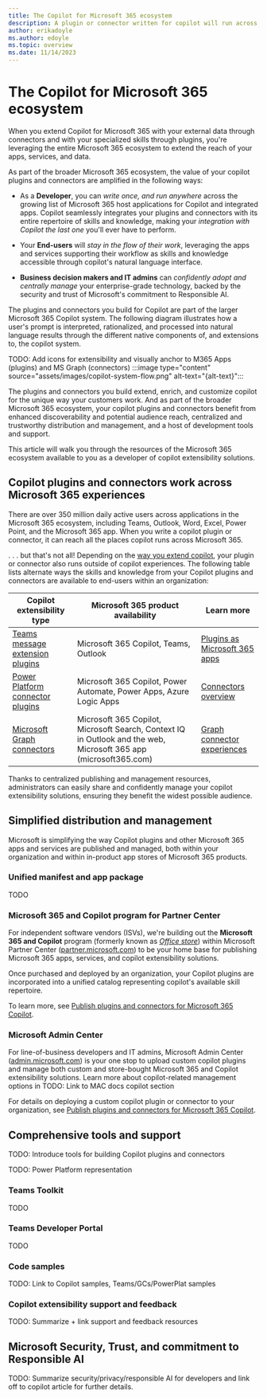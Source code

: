 ```yaml
---
title: The Copilot for Microsoft 365 ecosystem
description: A plugin or connector written for copilot will run across the Microsoft 365 ecosystem. Learn how to leverage the Microsoft 365 ecosystem to extend the reach of your apps, services, and data.
author: erikadoyle
ms.author: edoyle
ms.topic: overview
ms.date: 11/14/2023
---
```


# The Copilot for Microsoft 365 ecosystem

When you extend Copilot for Microsoft 365 with your external data through connectors and with your specialized skills through plugins, you're leveraging the entire Microsoft 365 ecosystem to extend the reach of your apps, services, and data.

As part of the broader Microsoft 365 ecosystem, the value of your copilot plugins and connectors are amplified in the following ways:

- As a **Developer**, you can *write once, and run anywhere* across the growing list of Microsoft 365 host applications for Copilot and integrated apps. Copilot seamlessly integrates your plugins and connectors with its entire repertoire of skills and knowledge, making your *integration with Copilot the last one* you'll ever have to perform.

- Your **End-users** will *stay in the flow of their work*, leveraging the apps and services supporting their workflow as skills and knowledge accessible through copilot's natural language interface.

- **Business decision makers and IT admins** can *confidently adopt and centrally manage* your enterprise-grade technology, backed by the security and trust of Microsoft's commitment to Responsible AI.

The plugins and connectors you build for Copilot are part of the larger Microsoft 365 Copilot system. The following diagram illustrates how a user's prompt is interpreted, rationalized, and processed into natural language results through the different native components of, and extensions to, the copilot system.

TODO: Add icons for extensibility and visually anchor to M365 Apps (plugins) and MS Graph (connectors)
:::image type="content" source="assets/images/copilot-system-flow.png" alt-text="{alt-text}":::

The plugins and connectors you build extend, enrich, and customize copilot for the unique way your customers work. And as part of the broader Microsoft 365 ecosystem, your copilot plugins and connectors benefit from enhanced discoverability and potential audience reach, centralized and trustworthy distribution and management, and a host of development tools and support.

This article will walk you through the resources of the Microsoft 365 ecosystem available to you as a developer of copilot extensibility solutions.

## Copilot plugins and connectors work across Microsoft 365 experiences

There are over 350 million daily active users across applications in the Microsoft 365 ecosystem, including Teams, Outlook, Word, Excel, Power Point, and the Microsoft 365 app. When you write a copilot plugin or connector, it can reach all the places copilot runs across Microsoft 365.

. . . but that's not all! Depending on the [way you extend copilot](./decision-guide.md), your plugin or connector also runs outside of copilot experiences. The following table lists alternate ways the skills and knowledge from your Copilot plugins and connectors are available to end-users within an organization:

|Copilot extensibility type|Microsoft 365 product availability|Learn more|
|----------|-----------|------------|
|[Teams message extension plugins](./overview-message-extension-bot.md)|Microsoft 365 Copilot, Teams, Outlook| [Plugins as Microsoft 365 apps](./plugins-are-apps.md) |
|[Power Platform connector plugins](/connectors/connectors)|Microsoft 365 Copilot, Power Automate, Power Apps, Azure Logic Apps| [Connectors overview](/connectors/connectors)|
|[Microsoft Graph connectors](./overview-graph-connector.md)|Microsoft 365 Copilot, Microsoft Search, Context IQ in Outlook and the web, Microsoft 365 app (microsoft365.com)|[Graph connector experiences](/graph/connecting-external-content-experiences?context=%2Fmicrosoft-365-copilot%2Fextensibility%2Fcontext)

Thanks to centralized publishing and management resources, administrators can easily share and confidently manage your copilot extensibility solutions, ensuring they benefit the widest possible audience.

## Simplified distribution and management

Microsoft is simplifying the way Copilot plugins and other Microsoft 365 apps and services are published and managed, both within your organization and within in-product app stores of Microsoft 365 products.

### Unified manifest and app package

TODO

### Microsoft 365 and Copilot program for Partner Center

For independent software vendors (ISVs), we're building out the **Microsoft 365 and Copilot** program (formerly known as [*Office store*](/partner-center/marketplace/why-publish)) within  Microsoft Partner Center ([partner.microsoft.com](https://partner.microsoft.com)) to be your home base for publishing Microsoft 365 apps, services, and copilot extensibility solutions.

Once purchased and deployed by an organization, your Copilot plugins are incorporated into a unified catalog representing copilot's available skill repertoire.

To learn more, see [Publish plugins and connectors for Microsoft 365 Copilot](./publish.md).

### Microsoft Admin Center

For line-of-business developers and IT admins, Microsoft Admin Center ([admin.microsoft.com](https://admin.microsoft.com)) is your one stop to upload custom copilot plugins and manage both custom and store-bought Microsoft 365 and Copilot extensibility solutions. Learn more about copilot-related management options in TODO: Link to MAC docs copilot section

For details on deploying a custom copilot plugin or connector to your organization, see [Publish plugins and connectors for Microsoft 365 Copilot](./publish.md).

## Comprehensive tools and support

TODO: Introduce tools for building Copilot plugins and connectors

TODO: Power Platform representation

### Teams Toolkit

TODO

### Teams Developer Portal

TODO

### Code samples

TODO: Link to Copilot samples, Teams/GCs/PowerPlat samples

### Copilot extensibility support and feedback

TODO: Summarize + link support and feedback resources

## Microsoft Security, Trust, and commitment to Responsible AI

TODO: Summarize security/privacy/responsible AI for developers and link off to copilot article for further details.
